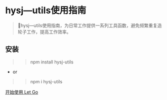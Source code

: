 # hysj—utils使用指南 

> 💪hysj—utils使用指南，为日常工作提供一系列工具函数，避免频繁重复造轮子工作，提高工作效率。

## 安装
>> npm install hysj-utils
- or
>> npm i hysj-utils


[开始使用 Let Go](/README.md)